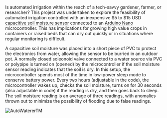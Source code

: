 Is automated irrigation within the reach of a tech-savvy gardener, farmer, or researcher? This project was undertaken to explore the feasibility of automated irrigation controlled with an inexpensive $5 to $15 USD [capacitive soil moisture sensor](https://www.digikey.com/en/products/detail/dfrobot/SEN0193/6588605) connected to an [Arduino Nano](https://www.amazon.com/dp/B07G99NNXL/ref=sspa_dk_detail_0?psc=1&pd_rd_i=B07G99NNXL&pd_rd_w=93ej7&content-id=amzn1.sym.386c274b-4bfe-4421-9052-a1a56db557ab&pf_rd_p=386c274b-4bfe-4421-9052-a1a56db557ab&pf_rd_r=D43HB0071WQN1YQWWBES&pd_rd_wg=hMQO5&pd_rd_r=2c1c8652-56ad-47d5-96a9-a8772ff30c36&s=pc&sp_csd=d2lkZ2V0TmFtZT1zcF9kZXRhaWxfdGhlbWF0aWM) microcontroller. This has implications for growing high value crops in containers or raised beds that can dry out quickly or in situations where regular monitoring is difficult.

A capacitive soil moisture was placed into a short piece of PVC to protect the electronics from water, allowing the sensor to be burried in an outdoor pot. A normally closed soleonoid valve connected to a water source via PVC or polypipe is turned on (opened) by the microcontroller if the soil moisture sensor reading indicates that the soil is dry. In this setup, the microcontroller spends most of the time in low-power sleep mode to conserve battery power. Every two hours (adjustable in the code), the microcontroller wakes up, checks the soil moisture, turns on for 30 seconds (also adjustable in code) if the reading is dry, and then goes back to sleep. The soil moisture reading is an average of three readings, with anomalies thrown out to minimize the possibility of flooding due to false readings.
 
![AutoWatererTM](https://github.com/user-attachments/assets/d350a1d9-eb14-4b8e-a786-dabfddad906c)
